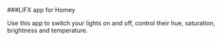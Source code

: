###LIFX app for Homey

Use this app to switch your lights on and off, control their hue, saturation, brightness and temperature.